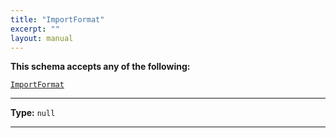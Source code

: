 ```yaml
---
title: "ImportFormat"
excerpt: ""
layout: manual
---
```







**This schema accepts any of the following:**


[`ImportFormat`](/docs/kcl/types/ImportFormat)









----



**Type:** `null`







----






